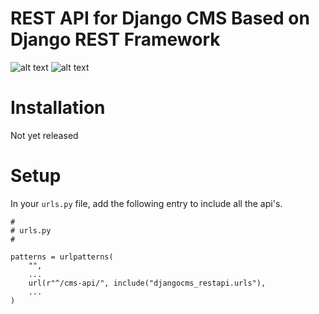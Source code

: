 
REST API for Django CMS Based on Django REST Framework
======================================================

![alt text](https://readthedocs.org/projects/djangocms-restapi/badge/?version=latest "Docs build status")
![alt text](https://travis-ci.org/inonit/djangocms-restapi.svg "Build status")


Installation
============

Not yet released


Setup
=====


In your ``urls.py`` file, add the following entry to include all the api's.

    #
    # urls.py
    #
    
    patterns = urlpatterns(
        "",
        ...
        url(r"^/cms-api/", include("djangocms_restapi.urls"),
        ...
    )


